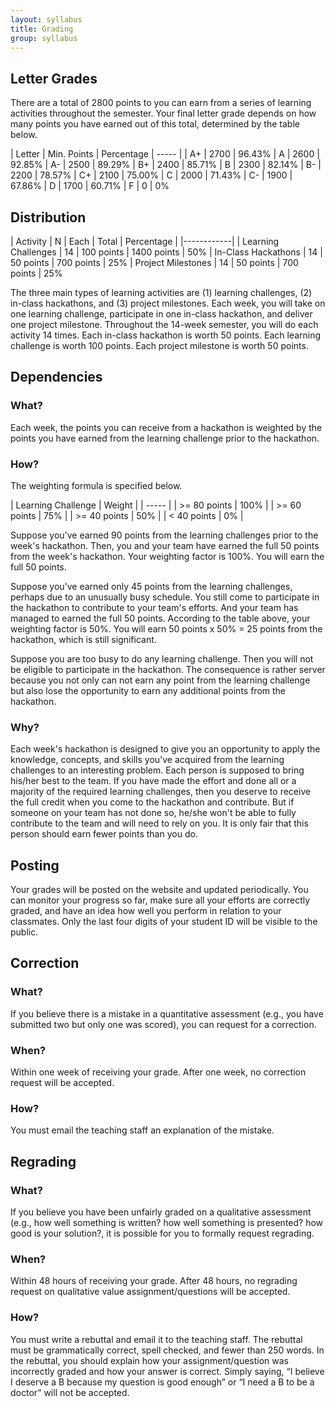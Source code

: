 ```yaml
---
layout: syllabus
title: Grading
group: syllabus
---
```


## Letter Grades

There are a total of 2800 points to you can earn from a series of learning activities throughout the semester. Your final letter grade depends on how many points you have earned out of this total, determined by the table below.

| Letter | Min. Points | Percentage
| ----- |
| A+     |  2700 | 96.43%
| A      |  2600 | 92.85%
| A-     |  2500 | 89.29%
| B+     |  2400 | 85.71%
| B      |  2300 | 82.14%
| B-     |  2200 | 78.57%
| C+     |  2100 | 75.00%
| C      |  2000 | 71.43%
| C-     |  1900 | 67.86%
| D      |  1700 | 60.71%
| F      |  0    | 0%

## Distribution

| Activity | N  | Each | Total | Percentage |
|------------|
| Learning Challenges | 14 | 100 points  | 1400 points | 50%
| In-Class Hackathons | 14 | 50 points   | 700 points  | 25%
| Project Milestones  | 14 | 50 points | 700 points | 25%

The three main types of learning activities are (1) learning challenges, (2) in-class hackathons, and (3) project milestones. Each week, you will take on one learning challenge, participate in one in-class hackathon, and deliver one project milestone. Throughout the 14-week semester, you will do each activity 14 times. Each in-class hackathon is worth 50 points. Each learning challenge is worth 100 points. Each project milestone is worth 50 points. 

## Dependencies

### What?
Each week, the points you can receive from a hackathon is weighted by the points you have earned from the learning challenge prior to the hackathon. 

### How?
The weighting formula is specified below.

| Learning Challenge | Weight |
| ----- |
| >= 80 points    | 100% |
| >= 60 points    | 75%  | 
| >= 40 points    | 50%  |
| < 40 points     | 0%   |

Suppose you've earned 90 points from the learning challenges prior to the week's hackathon. Then, you and your team have earned the full 50 points from the week's hackathon. Your weighting factor is 100%. You will earn the full 50 points.

Suppose you've earned only 45 points from the learning challenges, perhaps due to an unusually busy schedule. You still come to participate in the hackathon to contribute to your team's efforts. And your team has managed to earned the full 50 points. According to the table above, your weighting factor is 50%. You will earn 50 points x 50% = 25 points from the hackathon, which is still significant.

Suppose you are too busy to do any learning challenge. Then you will not be eligible to participate in the hackathon. The consequence is rather server because you not only can not earn any point from the learning challenge but also lose the opportunity to earn any additional points from the hackathon.

### Why?
Each week's hackathon is designed to give you an opportunity to apply the knowledge, concepts, and skills you've acquired from the learning challenges to an interesting problem. Each person is supposed to bring his/her best to the team. If you have made the effort and done all or a majority of the required learning challenges, then you deserve to receive the full credit when you come to the hackathon and contribute. But if someone on your team has not done so, he/she won't be able to fully contribute to the team and will need to rely on you. It is only fair that this person should earn fewer points than you do.


## Posting
Your grades will be posted on the website and updated periodically. You can monitor your progress so far, make sure all your efforts are correctly graded, and have an idea how well you perform in relation to your classmates. Only the last four digits of your student ID will be visible to the public.

## Correction

### What?
If you believe there is a mistake in a quantitative assessment (e.g., you have submitted two but only one was scored), you can request for a correction.

### When?
Within one week of receiving your grade. After one week, no correction request will be accepted.

### How?
You must email the teaching staff an explanation of the mistake. 

## Regrading

### What?
If you believe you have been unfairly graded on a qualitative assessment (e.g., how well something is written? how well something is presented? how good is your solution?, it is possible for you to formally request regrading.

### When?
Within 48 hours of receiving your grade. After 48 hours, no regrading request on qualitative value assignment/questions will be accepted.

### How?
You must write a rebuttal and email it to the teaching staff. The rebuttal must be grammatically correct, spell checked, and fewer than 250 words. In the rebuttal, you should explain how your assignment/question was incorrectly graded and how your answer is correct. Simply saying, “I believe I deserve a B because my question is good enough” or “I need a B to be a doctor” will not be accepted. 